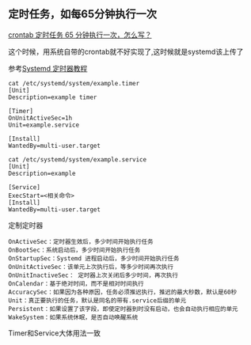 ## 定时任务，如每65分钟执行一次

[crontab 定时任务 65 分钟执行一次，怎么写？](https://www.v2ex.com/t/631917#reply40)

这个时候，用系统自带的crontab就不好实现了,这时候就是systemd该上传了


参考[Systemd 定时器教程](http://www.ruanyifeng.com/blog/2018/03/systemd-timer.html)

```
cat /etc/systemd/system/example.timer
[Unit]
Description=example timer

[Timer]
OnUnitActiveSec=1h
Unit=example.service

[Install]
WantedBy=multi-user.target

cat /etc/systemd/system/example.service
[Unit]
Description=example

[Service]
ExecStart=<相关命令>
[Install]
WantedBy=multi-user.target
```

定制定时器

```
OnActiveSec：定时器生效后，多少时间开始执行任务
OnBootSec：系统启动后，多少时间开始执行任务
OnStartupSec：Systemd 进程启动后，多少时间开始执行任务
OnUnitActiveSec：该单元上次执行后，等多少时间再次执行
OnUnitInactiveSec： 定时器上次关闭后多少时间，再次执行
OnCalendar：基于绝对时间，而不是相对时间执行
AccuracySec：如果因为各种原因，任务必须推迟执行，推迟的最大秒数，默认是60秒
Unit：真正要执行的任务，默认是同名的带有.service后缀的单元
Persistent：如果设置了该字段，即使定时器到时没有启动，也会自动执行相应的单元
WakeSystem：如果系统休眠，是否自动唤醒系统
```

Timer和Service大体用法一致